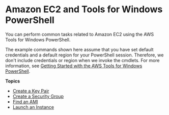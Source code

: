 # Amazon EC2 and Tools for Windows PowerShell<a name="pstools-ec2"></a>

You can perform common tasks related to Amazon EC2 using the AWS Tools for Windows PowerShell\.

The example commands shown here assume that you have set default credentials and a default region for your PowerShell session\. Therefore, we don't include credentials or region when we invoke the cmdlets\. For more information, see [Getting Started with the AWS Tools for Windows PowerShell](pstools-getting-started.md)\.

**Topics**
+ [Create a Key Pair](pstools-ec2-keypairs.md)
+ [Create a Security Group](pstools-ec2-sg.md)
+ [Find an AMI](pstools-ec2-get-amis.md)
+ [Launch an Instance](pstools-ec2-launch.md)